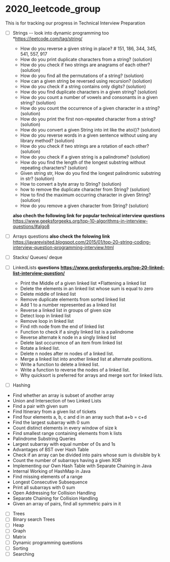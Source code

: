 # 2020_leetcode_group
This is for tracking our progress in Technical Interview Preparation
- [ ] Strings -- look into dynamic programming too
   *https://leetcode.com/tag/string/
  * How do you reverse a given string in place? # 151, 186, 344, 345, 541, 557, 917
  * How do you print duplicate characters from a string? (solution)
  * How do you check if two strings are anagrams of each other? (solution)
  *  How do you find all the permutations of a string? (solution)
  *  How can a given string be reversed using recursion? (solution)
  *  How do you check if a string contains only digits? (solution)
  *  How do you find duplicate characters in a given string? (solution)
  *  How do you count a number of vowels and consonants in a given string? (solution)
  *  How do you count the occurrence of a given character in a string? (solution)
  *  How do you print the first non-repeated character from a string? (solution)
  *  How do you convert a given String into int like the atoi()? (solution)
  *  How do you reverse words in a given sentence without using any library method? (solution)
  * How do you check if two strings are a rotation of each other? (solution)
  * How do you check if a given string is a palindrome? (solution)
  *  How do you find the length of the longest substring without repeating characters? (solution)
  *  Given string str, How do you find the longest palindromic substring in str? (solution)
  *  How to convert a byte array to String? (solution)
  *  how to remove the duplicate character from String? (solution)
  * How to find the maximum occurring character in given String? (solution)
  *  How do you remove a given character from String? (solution)
  
  **also chech the following link for popular technical interview questions**
  https://www.geeksforgeeks.org/top-10-algorithms-in-interview-questions/#algo8
- [ ] Arrays questions
**also check the folowing link** https://javarevisited.blogspot.com/2015/01/top-20-string-coding-interview-question-programming-interview.html
- [ ] Stacks/ Queues/ deque
- [ ] LinkedLists
  **questions**
  **https://www.geeksforgeeks.org/top-20-linked-list-interview-question/**
    * Print the Middle of a given linked list
    *Flattening a linked list
   * Delete the elements in an linked list whose sum is equal to zero
    * Delete middle of linked list
    * Remove duplicate elements from sorted linked list
    * Add 1 to a number represented as a linked list
    * Reverse a linked list in groups of given size
    * Detect loop in linked list
   *  Remove loop in linked list
    * Find nth node from the end of linked list
    * Function to check if a singly linked list is a palindrome
    * Reverse alternate k node in a singly linked list
    * Delete last occurrence of an item from linked list
    * Rotate a linked list.
    * Delete n nodes after m nodes of a linked list.
   *  Merge a linked list into another linked list at alternate positions.
    * Write a function to delete a linked list.
    * Write a function to reverse the nodes of a linked list.
    * Why quicksort is preferred for arrays and merge sort for linked lists.
- [ ] Hashing
* Find whether an array is subset of another array
* Union and Intersection of two Linked Lists
* Find a pair with given sum
* Find Itinerary from a given list of tickets
* Find four elements a, b, c and d in an array such that a+b = c+d
* Find the largest subarray with 0 sum
* Count distinct elements in every window of size k
* Find smallest range containing elements from k lists
* Palindrome Substring Queries
* Largest subarray with equal number of 0s and 1s
* Advantages of BST over Hash Table
* Check if an array can be divided into pairs whose sum is divisible by k
* Count the number of subarrays having a given XOR
* Implementing our Own Hash Table with Separate Chaining in Java
* Internal Working of HashMap in Java
* Find missing elements of a range
* Longest Consecutive Subsequence
* Print all subarrays with 0 sum
* Open Addressing for Collision Handling
* Separate Chaining for Collision Handling
* Given an array of pairs, find all symmetric pairs in it
- [ ] Trees
- [ ] Binary search Trees
- [ ] Heap
- [ ] Graph
- [ ] Matrix
- [ ] Dynamic programming questions
- [ ] Sorting
- [ ] Searching 
